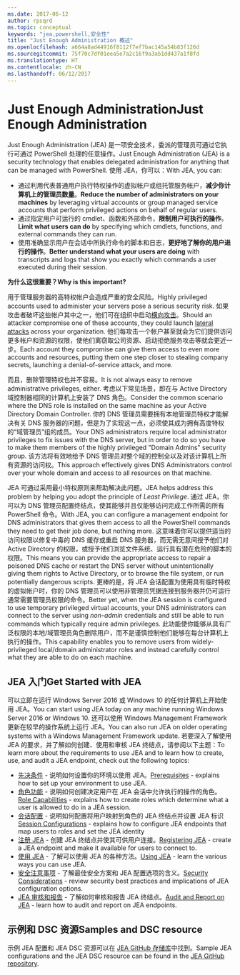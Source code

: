 ```yaml
---
ms.date: 2017-06-12
author: rpsqrd
ms.topic: conceptual
keywords: "jea,powershell,安全性"
title: "Just Enough Administration 概述"
ms.openlocfilehash: a664a8ad44916f8112f7ef7bac145a54b83f126d
ms.sourcegitcommit: 75f70c7df01eea5e7a2c16f9a3ab1dd437a1f8fd
ms.translationtype: HT
ms.contentlocale: zh-CN
ms.lasthandoff: 06/12/2017
---
```

# <a name="just-enough-administration"></a><span data-ttu-id="46f6a-103">Just Enough Administration</span><span class="sxs-lookup"><span data-stu-id="46f6a-103">Just Enough Administration</span></span>

<span data-ttu-id="46f6a-104">Just Enough Administration (JEA) 是一项安全技术，委派的管理员可通过它执行可通过 PowerShell 处理的任意操作。</span><span class="sxs-lookup"><span data-stu-id="46f6a-104">Just Enough Administration (JEA) is a security technology that enables delegated administration for anything that can be managed with PowerShell.</span></span>
<span data-ttu-id="46f6a-105">使用 JEA，你可以：</span><span class="sxs-lookup"><span data-stu-id="46f6a-105">With JEA, you can:</span></span>

- <span data-ttu-id="46f6a-106">通过利用代表普通用户执行特权操作的虚拟帐户或组托管服务帐户，**减少你计算机上的管理员数量**。</span><span class="sxs-lookup"><span data-stu-id="46f6a-106">**Reduce the number of administrators on your machines** by leveraging virtual accounts or group managed service accounts that perform privileged actions on behalf of regular users.</span></span>
- <span data-ttu-id="46f6a-107">通过指定用户可运行的 cmdlet、函数和外部命令，**限制用户可执行的操作**。</span><span class="sxs-lookup"><span data-stu-id="46f6a-107">**Limit what users can do** by specifying which cmdlets, functions, and external commands they can run.</span></span>
- <span data-ttu-id="46f6a-108">使用准确显示用户在会话中所执行命令的脚本和日志，**更好地了解你的用户进行的操作**。</span><span class="sxs-lookup"><span data-stu-id="46f6a-108">**Better understand what your users are doing** with transcripts and logs that show you exactly which commands a user executed during their session.</span></span>

<span data-ttu-id="46f6a-109">**为什么这很重要？**</span><span class="sxs-lookup"><span data-stu-id="46f6a-109">**Why is this important?**</span></span>

<span data-ttu-id="46f6a-110">用于管理服务器的高特权帐户会造成严重的安全风险。</span><span class="sxs-lookup"><span data-stu-id="46f6a-110">Highly privileged accounts used to administer your servers pose a serious security risk.</span></span>
<span data-ttu-id="46f6a-111">如果攻击者破坏这些帐户其中之一，他们可在组织中启动[横向攻击](http://aka.ms/pth)。</span><span class="sxs-lookup"><span data-stu-id="46f6a-111">Should an attacker compromise one of these accounts, they could launch [lateral attacks](http://aka.ms/pth) across your organization.</span></span>
<span data-ttu-id="46f6a-112">他们每攻击一个帐户甚至就会为它们提供访问更多帐户和资源的权限，使他们离窃取公司资源、启动拒绝服务攻击等就会更近一步。</span><span class="sxs-lookup"><span data-stu-id="46f6a-112">Each account they compromise can give them access to even more accounts and resources, putting them one step closer to stealing company secrets, launching a denial-of-service attack, and more.</span></span>

<span data-ttu-id="46f6a-113">而且，删除管理特权也并不容易。</span><span class="sxs-lookup"><span data-stu-id="46f6a-113">It is not always easy to remove administrative privileges, either.</span></span>
<span data-ttu-id="46f6a-114">考虑以下常见场景，即在与 Active Directory 域控制器相同的计算机上安装了 DNS 角色。</span><span class="sxs-lookup"><span data-stu-id="46f6a-114">Consider the common scenario where the DNS role is installed on the same machine as your Active Directory Domain Controller.</span></span>
<span data-ttu-id="46f6a-115">你的 DNS 管理员需要拥有本地管理员特权才能解决有关 DNS 服务器的问题，但是为了实现这一点，必须使其成为拥有高度特权的“域管理员”组的成员。</span><span class="sxs-lookup"><span data-stu-id="46f6a-115">Your DNS administrators require local administrator privileges to fix issues with the DNS server, but in order to do so you have to make them members of the highly privileged "Domain Admins" security group.</span></span>
<span data-ttu-id="46f6a-116">该方法将有效地给予 DNS 管理员对整个域的控制全以及对该计算机上所有资源的访问权。</span><span class="sxs-lookup"><span data-stu-id="46f6a-116">This approach effectively gives DNS Administrators control over your whole domain and access to all resources on that machine.</span></span>

<span data-ttu-id="46f6a-117">JEA 可通过采用最小特权原则来帮助解决此问题。</span><span class="sxs-lookup"><span data-stu-id="46f6a-117">JEA helps address this problem by helping you adopt the principle of *Least Privilege*.</span></span>
<span data-ttu-id="46f6a-118">通过 JEA，你可以为 DNS 管理员配置终结点，使其能够并且仅能够访问完成工作所需的所有 PowerShell 命令。</span><span class="sxs-lookup"><span data-stu-id="46f6a-118">With JEA, you can configure a management endpoint for DNS administrators that gives them access to all the PowerShell commands they need to get their job done, but nothing more.</span></span>
<span data-ttu-id="46f6a-119">这意味着你可以提供适当的访问权限以修复中毒的 DNS 缓存或重启 DNS 服务器，而无需无意间授予他们对 Active Directory 的权限，或授予他们浏览文件系统、运行具有潜在危险的脚本的权限。</span><span class="sxs-lookup"><span data-stu-id="46f6a-119">This means you can provide the appropriate access to repair a poisoned DNS cache or restart the DNS server without unintentionally giving them rights to Active Directory, or to browse the file system, or run potentially dangerous scripts.</span></span>
<span data-ttu-id="46f6a-120">更棒的是，将 JEA 会话配置为使用具有临时特权的虚拟帐户时，你的 DNS 管理员可以使用非管理员凭据连接到服务器并仍可运行通常需要管理员权限的命令。</span><span class="sxs-lookup"><span data-stu-id="46f6a-120">Better yet, when the JEA session is configured to use temporary privileged virtual accounts, your DNS administrators can connect to the server using *non-admin* credentials and still be able to run commands which typically require admin privileges.</span></span>
<span data-ttu-id="46f6a-121">此功能使你能够从具有广泛权限的本地/域管理员角色删除用户，而不是谨慎控制他们能够在每台计算机上执行的操作。</span><span class="sxs-lookup"><span data-stu-id="46f6a-121">This capability enables you to remove users from widely-privileged local/domain administrator roles and instead carefully control what they are able to do on each machine.</span></span>

## <a name="get-started-with-jea"></a><span data-ttu-id="46f6a-122">JEA 入门</span><span class="sxs-lookup"><span data-stu-id="46f6a-122">Get Started with JEA</span></span>

<span data-ttu-id="46f6a-123">可以立即在运行 Windows Server 2016 或 Windows 10 的任何计算机上开始使用 JEA。</span><span class="sxs-lookup"><span data-stu-id="46f6a-123">You can start using JEA today on any machine running Windows Server 2016 or Windows 10.</span></span>
<span data-ttu-id="46f6a-124">还可以使用 Windows Management Framework 更新在较早的操作系统上运行 JEA。</span><span class="sxs-lookup"><span data-stu-id="46f6a-124">You can also run JEA on older operating systems with a Windows Management Framework update.</span></span>
<span data-ttu-id="46f6a-125">若要深入了解使用 JEA 的要求，并了解如何创建、使用和审核 JEA 终结点，请参阅以下主题：</span><span class="sxs-lookup"><span data-stu-id="46f6a-125">To learn more about the requirements to use JEA and to learn how to create, use, and audit a JEA endpoint, check out the following topics:</span></span>

- <span data-ttu-id="46f6a-126">[先决条件](prerequisites.md) - 说明如何设置你的环境以使用 JEA。</span><span class="sxs-lookup"><span data-stu-id="46f6a-126">[Prerequisites](prerequisites.md) - explains how to set up your environment to use JEA.</span></span>
- <span data-ttu-id="46f6a-127">[角色功能](role-capabilities.md) - 说明如何创建决定用户在 JEA 会话中允许执行的操作的角色。</span><span class="sxs-lookup"><span data-stu-id="46f6a-127">[Role Capabilities](role-capabilities.md) - explains how to create roles which determine what a user is allowed to do in a JEA session.</span></span>
- <span data-ttu-id="46f6a-128">[会话配置](session-configurations.md) - 说明如何配置将用户映射到角色的 JEA 终结点并设置 JEA 标识</span><span class="sxs-lookup"><span data-stu-id="46f6a-128">[Session Configurations](session-configurations.md) - explains how to configure JEA endpoints that map users to roles and set the JEA identity</span></span>
- <span data-ttu-id="46f6a-129">[注册 JEA](register-jea.md) - 创建 JEA 终结点并使其可供用户连接。</span><span class="sxs-lookup"><span data-stu-id="46f6a-129">[Registering JEA](register-jea.md) - create a JEA endpoint and make it available for users to connect to.</span></span>
- <span data-ttu-id="46f6a-130">[使用 JEA](using-jea.md) - 了解可以使用 JEA 的各种方法。</span><span class="sxs-lookup"><span data-stu-id="46f6a-130">[Using JEA](using-jea.md) - learn the various ways you can use JEA.</span></span>
- <span data-ttu-id="46f6a-131">[安全注意事项](security-considerations.md) - 了解最佳安全方案和 JEA 配置选项的含义。</span><span class="sxs-lookup"><span data-stu-id="46f6a-131">[Security Considerations](security-considerations.md) - review security best practices and implications of JEA configuration options.</span></span>
- <span data-ttu-id="46f6a-132">[JEA 审核和报告](audit-and-report.md) - 了解如何审核和报告 JEA 终结点。</span><span class="sxs-lookup"><span data-stu-id="46f6a-132">[Audit and Report on JEA](audit-and-report.md) - learn how to audit and report on JEA endpoints.</span></span>

## <a name="samples-and-dsc-resource"></a><span data-ttu-id="46f6a-133">示例和 DSC 资源</span><span class="sxs-lookup"><span data-stu-id="46f6a-133">Samples and DSC resource</span></span>

<span data-ttu-id="46f6a-134">示例 JEA 配置和 JEA DSC 资源可以在 [JEA GitHub 存储库](https://github.com/PowerShell/JEA)中找到。</span><span class="sxs-lookup"><span data-stu-id="46f6a-134">Sample JEA configurations and the JEA DSC resource can be found in the [JEA GitHub repository](https://github.com/PowerShell/JEA).</span></span>


